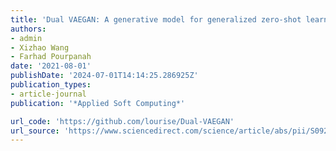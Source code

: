 ```yaml
---
title: 'Dual VAEGAN: A generative model for generalized zero-shot learning'
authors:
- admin
- Xizhao Wang
- Farhad Pourpanah
date: '2021-08-01'
publishDate: '2024-07-01T14:14:25.286925Z'
publication_types:
- article-journal
publication: '*Applied Soft Computing*'

url_code: 'https://github.com/lourise/Dual-VAEGAN'
url_source: 'https://www.sciencedirect.com/science/article/abs/pii/S0925231220301211'
---
```


